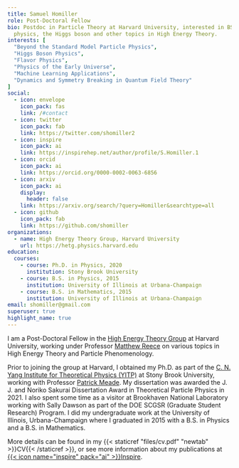 ```yaml
---
title: Samuel Homiller
role: Post-Doctoral Fellow
bio: Postdoc in Particle Theory at Harvard University, interested in BSM
  physics, the Higgs boson and other topics in High Energy Theory.
interests: [
  "Beyond the Standard Model Particle Physics",
  "Higgs Boson Physics",
  "Flavor Physics",
  "Physics of the Early Universe",
  "Machine Learning Applications",
  "Dynamics and Symmetry Breaking in Quantum Field Theory"
]
social:
  - icon: envelope
    icon_pack: fas
    link: /#contact
  - icon: twitter
    icon_pack: fab
    link: https://twitter.com/shomiller2
  - icon: inspire
    icon_pack: ai
    link: https://inspirehep.net/author/profile/S.Homiller.1
  - icon: orcid
    icon_pack: ai
    link: https://orcid.org/0000-0002-0063-6856
  - icon: arxiv
    icon_pack: ai
    display:
      header: false
    link: https://arxiv.org/search/?query=Homiller&searchtype=all
  - icon: github
    icon_pack: fab
    link: https://github.com/shomiller
organizations:
  - name: High Energy Theory Group, Harvard University
    url: https://hetg.physics.harvard.edu
education:
  courses:
    - course: Ph.D. in Physics, 2020
      institution: Stony Brook University
    - course: B.S. in Physics, 2015
      institution: University of Illinois at Urbana-Champaign
    - course: B.S. in Mathematics, 2015
      institution: University of Illinois at Urbana-Champaign
email: shomiller@gmail.com
superuser: true
highlight_name: true
---
```

I am a Post-Doctoral Fellow in the <a href=https://hetg.physics.harvard.edu>High Energy Theory Group</a> at Harvard University, working under Professor <a href=http://users.physics.harvard.edu/~mreece/>Matthew Reece</a> on various topics in High Energy Theory and Particle Phenomenology. 

Prior to joining the group at Harvard, I obtained my Ph.D. as part of the  <a href=http://insti.physics.sunysb.edu>C. N. Yang Institute for Theoretical Physics (YITP)</a> at Stony Brook University, working with Professor <a href=http://insti.physics.sunysb.edu/~meade>Patrick Meade</a>. My dissertation was awarded the J. J. and Noriko Sakurai Dissertation Award in Theoretical Particle Physics in 2021. I also spent some time as a visitor at Brookhaven National Laboratory working with Sally Dawson as part of the DOE SCGSR (Graduate Student Research) Program. I did my undergraduate work at the University of Illinois, Urbana-Champaign where I graduated in 2015 with a B.S. in Physics and a B.S. in Mathematics.

More details can be found in my {{< staticref "files/cv.pdf" "newtab" >}}CV{{< /staticref >}}, or see more information about my publications at <a href=https://inspirehep.net/author/profile/S.Homiller.1>{{< icon name="inspire" pack="ai" >}}Inspire</a>.
